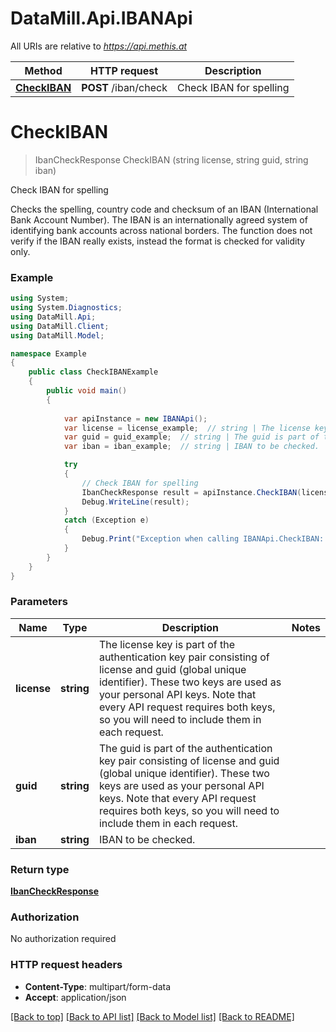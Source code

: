 # DataMill.Api.IBANApi

All URIs are relative to *https://api.methis.at*

Method | HTTP request | Description
------------- | ------------- | -------------
[**CheckIBAN**](IBANApi.md#checkiban) | **POST** /iban/check | Check IBAN for spelling


<a name="checkiban"></a>
# **CheckIBAN**
> IbanCheckResponse CheckIBAN (string license, string guid, string iban)

Check IBAN for spelling

Checks the spelling, country code and checksum of an IBAN (International Bank Account Number). The IBAN is an internationally agreed system of identifying bank accounts across national borders. The function does not verify if the IBAN really exists, instead the format is checked for validity only. 

### Example
```csharp
using System;
using System.Diagnostics;
using DataMill.Api;
using DataMill.Client;
using DataMill.Model;

namespace Example
{
    public class CheckIBANExample
    {
        public void main()
        {
            
            var apiInstance = new IBANApi();
            var license = license_example;  // string | The license key is part of the authentication key pair consisting of license and guid (global unique identifier). These two keys are used as your personal API keys. Note that every API request requires both keys, so you will need to include them in each request. 
            var guid = guid_example;  // string | The guid is part of the authentication key pair consisting of license and guid (global unique identifier). These two keys are used as your personal API keys. Note that every API request requires both keys, so you will need to include them in each request. 
            var iban = iban_example;  // string | IBAN to be checked.

            try
            {
                // Check IBAN for spelling
                IbanCheckResponse result = apiInstance.CheckIBAN(license, guid, iban);
                Debug.WriteLine(result);
            }
            catch (Exception e)
            {
                Debug.Print("Exception when calling IBANApi.CheckIBAN: " + e.Message );
            }
        }
    }
}
```

### Parameters

Name | Type | Description  | Notes
------------- | ------------- | ------------- | -------------
 **license** | **string**| The license key is part of the authentication key pair consisting of license and guid (global unique identifier). These two keys are used as your personal API keys. Note that every API request requires both keys, so you will need to include them in each request.  | 
 **guid** | **string**| The guid is part of the authentication key pair consisting of license and guid (global unique identifier). These two keys are used as your personal API keys. Note that every API request requires both keys, so you will need to include them in each request.  | 
 **iban** | **string**| IBAN to be checked. | 

### Return type

[**IbanCheckResponse**](IbanCheckResponse.md)

### Authorization

No authorization required

### HTTP request headers

 - **Content-Type**: multipart/form-data
 - **Accept**: application/json

[[Back to top]](#) [[Back to API list]](../README.md#documentation-for-api-endpoints) [[Back to Model list]](../README.md#documentation-for-models) [[Back to README]](../README.md)

